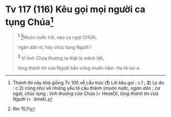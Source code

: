 # Tv 117 (116) Kêu gọi mọi người ca tụng Chúa[^1]

> <sup><b>1</b></sup> [^1*]Muôn nước hỡi, nào ca ngợi CHÚA,
> 
> ngàn dân ơi, hãy chúc tụng Người !
>


> <sup><b>2</b></sup> Vì tình Chúa thương ta thật là mãnh liệt,
> 
> lòng thành tín của Người bền vững muôn năm. Ha-lê-lui-a.
>

[^1]: <i>Thánh thi</i> này khá giống Tv 100 về cấu trúc (<b>1</b>) Lời kêu gọi : c.1 ; <b>2</b>) Lý do : c.2) cũng như về những yếu tố cấu thành (<i>muôn nước, ngàn dân</i> ; <i>ca ngợi, chúc tụng</i> ; <i>tình thương của Chúa</i> (= <span class="hebrew-translit">HeseD</span>), <i>lòng thành tín của Người</i> (= <span class="hebrew-translit">´émet</span>).
[^1*]: Rm 15,11
